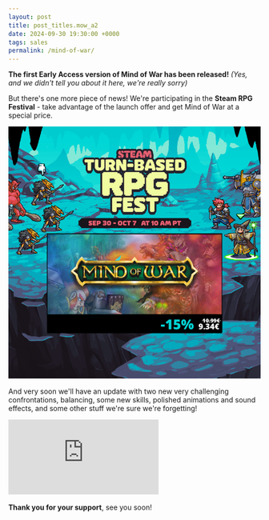 ```yaml
---
layout: post
title: post_titles.mow_a2
date: 2024-09-30 19:30:00 +0000
tags: sales
permalink: /mind-of-war/
---
```


**The first Early Access version of Mind of War has been released!**
_(Yes, and we didn't tell you about it here, we're really sorry)_

But there's one more piece of news! We're participating in the **Steam RPG Festival** - take advantage of the launch offer and get Mind of War at a special price.

<div class="single-column">
    <a class="image-link" href="/assets/posts/mind-of-war/steamfest_rpg.jpg">
        <img src="/assets/posts/mind-of-war/steamfest_rpg.jpg">
    </a>
</div>

And very soon we'll have an update with two new very challenging confrontations, balancing, some new skills, polished animations and sound effects, and some other stuff we're sure we're forgetting!


<div class="post-widget">
    <iframe class="steam-iframe" src="https://store.steampowered.com/widget/2960010/?l={{ site.lang }}" frameborder="0"></iframe>
</div>

**Thank you for your support**, see you soon!